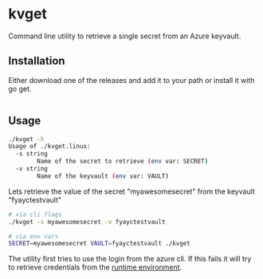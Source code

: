 # kvget

Command line utility to retrieve a single secret from an Azure keyvault.

## Installation

Either download one of the releases and add it to your path or install it with go get.
```bash

```

## Usage

```bash
./kvget -h
Usage of ./kvget.linux:
  -s string
        Name of the secret to retrieve (env var: SECRET)
  -v string
        Name of the keyvault (env var: VAULT)
```

Lets retrieve the value of the secret "myawesomesecret" from the keyvault "fyayctestvault"
```bash
# via cli flags
./kvget -s myawesomesecret -v fyayctestvault

# via env vars
SECRET=myawesomesecret VAULT=fyayctestvault ./kvget
```

The utility first tries to use the login from the azure cli.
If this fails it will try to retrieve credentials from the [runtime environment](https://docs.microsoft.com/en-us/azure/developer/go/azure-sdk-authorization#use-environment-based-authentication).
